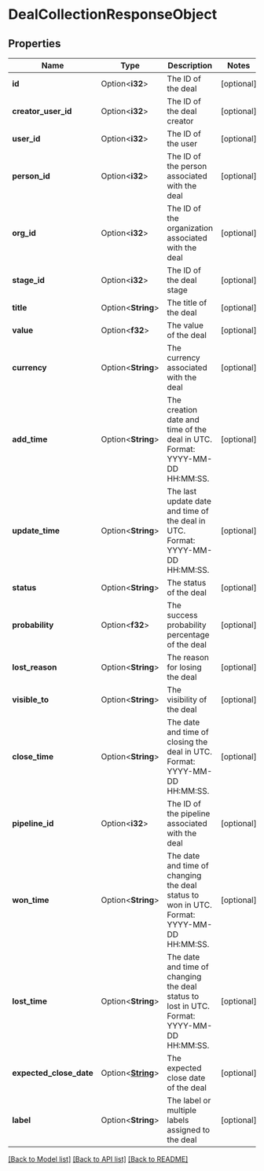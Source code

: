 # DealCollectionResponseObject

## Properties

Name | Type | Description | Notes
------------ | ------------- | ------------- | -------------
**id** | Option<**i32**> | The ID of the deal | [optional]
**creator_user_id** | Option<**i32**> | The ID of the deal creator | [optional]
**user_id** | Option<**i32**> | The ID of the user | [optional]
**person_id** | Option<**i32**> | The ID of the person associated with the deal | [optional]
**org_id** | Option<**i32**> | The ID of the organization associated with the deal | [optional]
**stage_id** | Option<**i32**> | The ID of the deal stage | [optional]
**title** | Option<**String**> | The title of the deal | [optional]
**value** | Option<**f32**> | The value of the deal | [optional]
**currency** | Option<**String**> | The currency associated with the deal | [optional]
**add_time** | Option<**String**> | The creation date and time of the deal in UTC. Format: YYYY-MM-DD HH:MM:SS. | [optional]
**update_time** | Option<**String**> | The last update date and time of the deal in UTC. Format: YYYY-MM-DD HH:MM:SS. | [optional]
**status** | Option<**String**> | The status of the deal | [optional]
**probability** | Option<**f32**> | The success probability percentage of the deal | [optional]
**lost_reason** | Option<**String**> | The reason for losing the deal | [optional]
**visible_to** | Option<**String**> | The visibility of the deal | [optional]
**close_time** | Option<**String**> | The date and time of closing the deal in UTC. Format: YYYY-MM-DD HH:MM:SS. | [optional]
**pipeline_id** | Option<**i32**> | The ID of the pipeline associated with the deal | [optional]
**won_time** | Option<**String**> | The date and time of changing the deal status to won in UTC. Format: YYYY-MM-DD HH:MM:SS. | [optional]
**lost_time** | Option<**String**> | The date and time of changing the deal status to lost in UTC. Format: YYYY-MM-DD HH:MM:SS. | [optional]
**expected_close_date** | Option<[**String**](string.md)> | The expected close date of the deal | [optional]
**label** | Option<**String**> | The label or multiple labels assigned to the deal | [optional]

[[Back to Model list]](../README.md#documentation-for-models) [[Back to API list]](../README.md#documentation-for-api-endpoints) [[Back to README]](../README.md)


